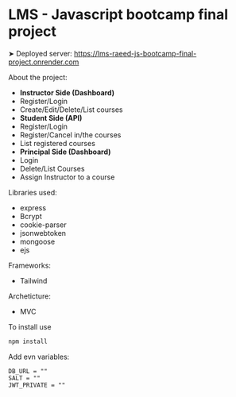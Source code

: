 # LMS - Javascript bootcamp final project

➤ Deployed server: https://lms-raeed-js-bootcamp-final-project.onrender.com

About the project:

-   **Instructor Side (Dashboard)**
-   Register/Login
-   Create/Edit/Delete/List courses
-   **Student Side (API)**
-   Register/Login
-   Register/Cancel in/the courses
-   List registered courses
-   **Principal Side (Dashboard)**
-   Login
-   Delete/List Courses
-   Assign Instructor to a course

Libraries used:

-   express
-   Bcrypt
-   cookie-parser
-   jsonwebtoken
-   mongoose
-   ejs

Frameworks:

-   Tailwind

Archeticture:

-   MVC

To install use

```bash
npm install
```

Add evn variables:

```
DB_URL = ""
SALT = ""
JWT_PRIVATE = ""
```
